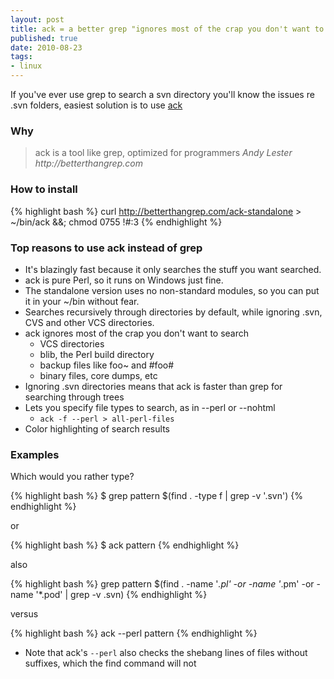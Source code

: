 ```yaml
--- 
layout: post
title: ack = a better grep "ignores most of the crap you don't want to search"
published: true
date: 2010-08-23
tags: 
- linux
---
```

If you've ever use grep to search a svn directory you'll know the issues re .svn folders, easiest solution is to use [ack](http://betterthangrep.com)

### Why
> ack is a tool like grep, optimized for programmers
_Andy Lester http://betterthangrep.com_


### How to install

{% highlight bash %}
curl http://betterthangrep.com/ack-standalone >  ~/bin/ack &&; chmod 0755 !#:3
{% endhighlight %}

### Top reasons to use ack instead of grep


 * It's blazingly fast because it only searches the stuff you want searched.
 * ack is pure Perl, so it runs on Windows just fine.
 * The standalone version uses no non-standard modules, so you can put it in your ~/bin without fear.
 * Searches recursively through directories by default, while ignoring .svn, CVS and other VCS directories.
 * ack ignores most of the crap you don't want to search
   * VCS directories
   * blib, the Perl build directory
   * backup files like foo~ and #foo#
   * binary files, core dumps, etc
 * Ignoring .svn directories means that ack is faster than grep for searching through trees
 * Lets you specify file types to search, as in --perl or --nohtml
   * `ack -f --perl > all-perl-files`
 * Color highlighting of search results

### Examples

Which would you rather type?

{% highlight bash %}
$ grep pattern $(find . -type f | grep -v '\.svn')
{% endhighlight %}

or

{% highlight bash %}
$ ack pattern
{% endhighlight %}

also

{% highlight bash %}
grep pattern $(find . -name '*.pl' -or -name '*.pm' -or -name '*.pod' | grep -v .svn)
{% endhighlight %}

versus

{% highlight bash %}
ack --perl pattern
{% endhighlight %}

* Note that ack's `--perl` also checks the shebang lines of files without suffixes, which the find command will not
